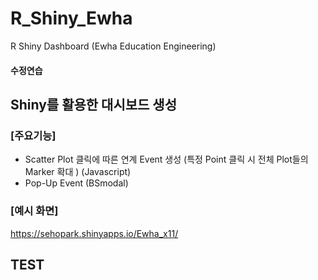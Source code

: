 # R_Shiny_Ewha
R Shiny Dashboard (Ewha Education Engineering)

#### 수정연습

## Shiny를 활용한 대시보드 생성

### [주요기능]
* Scatter Plot 클릭에 따른 연계 Event 생성 (특정 Point 클릭 시 전체 Plot들의 Marker 확대 ) (Javascript)
* Pop-Up Event (BSmodal)

### [예시 화면]
https://sehopark.shinyapps.io/Ewha_x11/

## TEST
